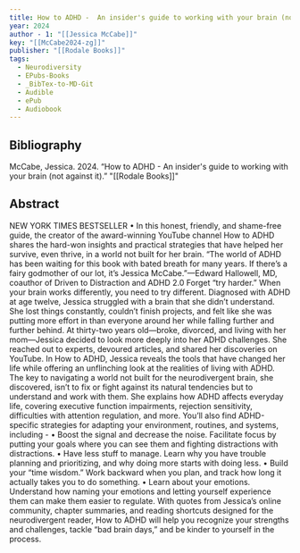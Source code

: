 ```yaml
---
title: How to ADHD -  An insider's guide to working with your brain (not against it)
year: 2024
author - 1: "[[Jessica McCabe]]"
key: "[[McCabe2024-zg]]"
publisher: "[[Rodale Books]]"
tags:
  - Neurodiversity
  - EPubs-Books
  - _BibTex-to-MD-Git
  - Audible
  - ePub
  - Audiobook
---
```


## Bibliography
McCabe, Jessica. 2024. “How to ADHD -  An insider's guide to working with your brain (not against it).” "[[Rodale Books]]"

## Abstract
NEW YORK TIMES BESTSELLER • In this honest, friendly, and shame-free guide, the creator of the award-winning YouTube channel How to ADHD shares the hard-won insights and practical strategies that have helped her survive, even thrive, in a world not built for her brain. “The world of ADHD has been waiting for this book with bated breath for many years. If there’s a fairy godmother of our lot, it’s Jessica McCabe.”—Edward Hallowell, MD, coauthor of Driven to Distraction and ADHD 2.0 Forget “try harder.” When your brain works differently, you need to try different. Diagnosed with ADHD at age twelve, Jessica struggled with a brain that she didn’t understand. She lost things constantly, couldn’t finish projects, and felt like she was putting more effort in than everyone around her while falling further and further behind. At thirty-two years old—broke, divorced, and living with her mom—Jessica decided to look more deeply into her ADHD challenges. She reached out to experts, devoured articles, and shared her discoveries on YouTube. In How to ADHD, Jessica reveals the tools that have changed her life while offering an unflinching look at the realities of living with ADHD. The key to navigating a world not built for the neurodivergent brain, she discovered, isn’t to fix or fight against its natural tendencies but to understand and work with them. She explains how ADHD affects everyday life, covering executive function impairments, rejection sensitivity, difficulties with attention regulation, and more. You’ll also find ADHD-specific strategies for adapting your environment, routines, and systems, including -  • Boost the signal and decrease the noise. Facilitate focus by putting your goals where you can see them and fighting distractions with distractions. • Have less stuff to manage. Learn why you have trouble planning and prioritizing, and why doing more starts with doing less. • Build your “time wisdom.” Work backward when you plan, and track how long it actually takes you to do something. • Learn about your emotions. Understand how naming your emotions and letting yourself experience them can make them easier to regulate. With quotes from Jessica’s online community, chapter summaries, and reading shortcuts designed for the neurodivergent reader, How to ADHD will help you recognize your strengths and challenges, tackle “bad brain days,” and be kinder to yourself in the process.